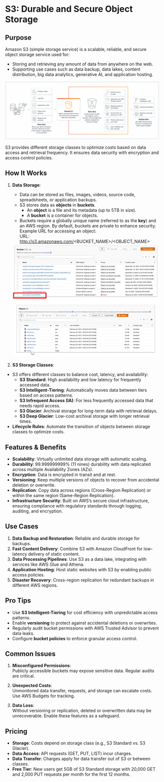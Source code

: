 # S3: Durable and Secure Object Storage  

## **Purpose**  

Amazon S3 (simple storage service) is a scalable, reliable, and secure object storage service used for:  
- Storing and retrieving any amount of data from anywhere on the web.  
- Supporting use cases such as data backup, data lakes, content distribution, big data analytics, generative AI, and application hosting.  

![S3 Overview](Assets/s3.png)  

S3 provides different storage classes to optimize costs based on data access and retrieval frequency. It ensures data security with encryption and access control policies.  


## **How It Works**  

1. **Data Storage**:  
   - Data can be stored as files, images, videos, source code, spreadsheets, or application backups.  
   - S3 stores data as **objects** in **buckets**.  
     - An **object** is a file and its metadata (up to 5TB in size).  
     - A **bucket** is a container for objects.  
   - Buckets require a globally unique name (referred to as the **key**) and an AWS region. By default, buckets are private to enhance security.  
   Example URL for accessing an object:  
URL: http://s3.amazonaws.com/<BUCKET_NAME>/<OBJECT_NAME>


   <img src="Assets\s31.png" alt="s31" width="500">
 
2. **S3 Storage Classes**:  
- S3 offers different classes to balance cost, latency, and availability:  
  - **S3 Standard**: High availability and low latency for frequently accessed data.  
  - **S3 Intelligent-Tiering**: Automatically moves data between tiers based on access patterns.  
  - **S3 Infrequent Access (IA)**: For less frequently accessed data that needs rapid access.  
  - **S3 Glacier**: Archival storage for long-term data with retrieval delays.  
  - **S3 Deep Glacier**: Low-cost archival storage with longer retrieval times.  
- **Lifecycle Rules**: Automate the transition of objects between storage classes to optimize costs.  



## **Features & Benefits**  

- **Scalability**: Virtually unlimited data storage with automatic scaling.  
- **Durability**: 99.999999999% (11 nines) durability with data replicated across multiple Availability Zones (AZs).  
- **Encryption**: Data is encrypted in transit and at rest.  
- **Versioning**: Keep multiple versions of objects to recover from accidental deletion or overwrite.  
- **Replication**: Copy data across regions (Cross-Region Replication) or within the same region (Same-Region Replication).  
- **Infrastructure Security**: Built on AWS’s secure cloud infrastructure, ensuring compliance with regulatory standards through logging, auditing, and encryption.  



## **Use Cases**  

1. **Data Backup and Restoration**: Reliable and durable storage for backups.  
2. **Fast Content Delivery**: Combine S3 with Amazon CloudFront for low-latency delivery of static content.  
3. **Data Processing Pipelines**: Use S3 as a data lake, integrating with services like AWS Glue and Athena.  
4. **Application Hosting**: Host static websites with S3 by enabling public access policies.  
5. **Disaster Recovery**: Cross-region replication for redundant backups in different AWS regions.  



## **Pro Tips**  

- Use **S3 Intelligent-Tiering** for cost efficiency with unpredictable access patterns.  
- Enable **versioning** to protect against accidental deletions or overwrites.  
- Regularly audit bucket permissions with AWS Trusted Advisor to prevent data leaks.  
- Configure **bucket policies** to enforce granular access control.  



## **Common Issues**  

1. **Misconfigured Permissions**:  
Publicly accessible buckets may expose sensitive data. Regular audits are critical.  

2. **Unexpected Costs**:  
Unmonitored data transfer, requests, and storage can escalate costs. Use AWS Budgets for tracking.  

3. **Data Loss**:  
Without versioning or replication, deleted or overwritten data may be unrecoverable. Enable these features as a safeguard.  



## **Pricing**  

- **Storage**: Costs depend on storage class (e.g., S3 Standard vs. S3 Glacier).  
- **Data Access**: API requests (GET, PUT, LIST) incur charges.  
- **Data Transfer**: Charges apply for data transfer out of S3 or between classes.  
- **Free Tier**: New users get 5GB of S3 Standard storage with 20,000 GET and 2,000 PUT requests per month for the first 12 months.  

